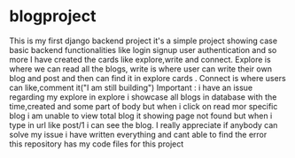 # blogproject
This is my first django backend project 
it's a simple project showing case basic backend functionalities like login signup user authentication and so more
I have created the cards like explore,write and connect. Explore is where we can read all the blogs, write is where user can write their own blog and post and then can find it
in explore cards . 
Connect is where users can like,comment it("I am still building")
Important : i have an issue regarding my explore 
          in explore i showcase all blogs in database with the time,created and some part of body 
          but when i click on read mor specific blog i am unable to view total blog it showing page not found
          but when i type in url like post/1 i can see the blog.
    I really appreciate if anybody can solve my issue i have written everything and cant able to find the error     
 this repository has my code files for this project
 
    
          
          

